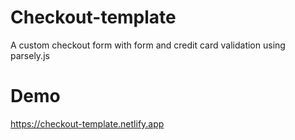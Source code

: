 # Checkout-template

A custom checkout form with form  and credit card validation using parsely.js

# Demo

https://checkout-template.netlify.app
